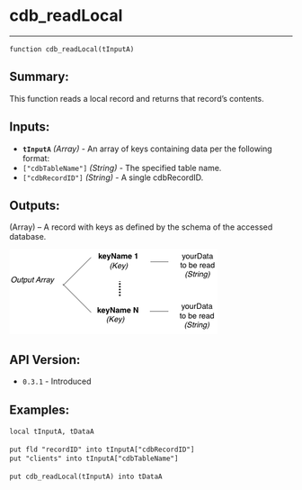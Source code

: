 # cdb_readLocal
---
```
function cdb_readLocal(tInputA)
```
## Summary:
This function reads a local record and returns that record’s contents.

## Inputs:
* **`tInputA`** *(Array)* - An array of keys containing data per the following format:
* `["cdbTableName"]` *(String)* - The specified table name.
* `["cdbRecordID"]` *(String)* - A single cdbRecordID.

## Outputs:
(Array) – A record with keys as defined by the schema of the accessed database. 

![Read output diagram](../../chartimages/ReadOutputSingle.png)

## API Version:
* `0.3.1` - Introduced

## Examples:
```
local tInputA, tDataA

put fld "recordID" into tInputA["cdbRecordID"]
put "clients" into tInputA["cdbTableName"]

put cdb_readLocal(tInputA) into tDataA
```